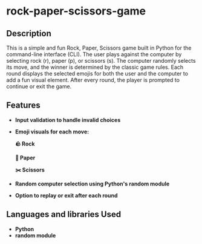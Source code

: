 <h1>rock-paper-scissors-game</h1>

<h2>Description</h2>
This is a simple and fun Rock, Paper, Scissors game built in Python for the command-line interface (CLI). The user plays against the computer by selecting rock (r), paper (p), or scissors (s). The computer randomly selects its move, and the winner is determined by the classic game rules.
Each round displays the selected emojis for both the user and the computer to add a fun visual element. After every round, the player is prompted to continue or exit the game.
<br />

<h2>Features</h2>

- <b>Input validation to handle invalid choices</b> 
- <b>Emoji visuals for each move:
  
  🪨 Rock
  
  📃 Paper
  
  ✂️ Scissors</b>
- <b>Random computer selection using Python's random module</b>
- <b>Option to replay or exit after each round</b>

<h2>Languages and libraries Used</h2>

- <b>Python</b> 
- <b>random module</b>

